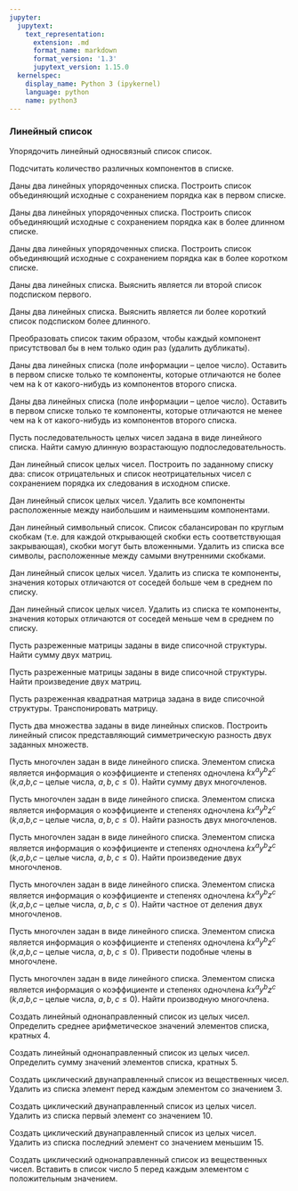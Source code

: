 ```yaml
---
jupyter:
  jupytext:
    text_representation:
      extension: .md
      format_name: markdown
      format_version: '1.3'
      jupytext_version: 1.15.0
  kernelspec:
    display_name: Python 3 (ipykernel)
    language: python
    name: python3
---
```


### Линейный список


Упорядочить линейный односвязный список список.


Подсчитать количество различных компонентов в списке.


Даны два линейных упорядоченных списка.
Построить список объединяющий исходные с сохранением порядка как в первом списке.


Даны два линейных упорядоченных списка.
Построить список объединяющий исходные с сохранением порядка как в более длинном списке.


Даны два линейных упорядоченных списка.
Построить список объединяющий исходные с сохранением порядка как в более коротком списке.


Даны два линейных списка.
Выяснить является ли второй список подсписком первого.


Даны два линейных списка.
Выяснить является ли более короткий список подсписком более длинного.


Преобразовать список таким образом, чтобы каждый компонент присутствовал
бы в нем только один раз (удалить дубликаты).


Даны два линейных списка (поле информации – целое число).
Оставить в первом списке только те компоненты, которые отличаются не более чем
на k от какого-нибудь из компонентов второго списка.


Даны два линейных списка (поле информации – целое число).
Оставить в первом списке только те компоненты, которые отличаются не менее чем
на k от какого-нибудь из компонентов второго списка.


Пусть последовательность целых чисел задана в виде линейного списка.
Найти самую длинную возрастающую подпоследовательность.


Дан линейный список целых чисел.
Построить по заданному списку два:
список отрицательных и список неотрицательных чисел с сохранением порядка
их следования в исходном списке.


Дан линейный список целых чисел.
Удалить все компоненты расположенные между наибольшим и наименьшим компонентами.


Дан линейный символьный список.
Список сбалансирован по круглым скобкам
(т.е. для каждой открывающей скобки есть соответствующая закрывающая),
скобки могут быть вложенными.
Удалить из списка все символы, расположенные между самыми внутренними скобками.


Дан линейный список целых чисел.
Удалить из списка те компоненты, значения которых отличаются от соседей больше
чем в среднем по списку.


Дан линейный список целых чисел.
Удалить из списка те компоненты, значения которых отличаются от соседей меньше
чем в среднем по списку.


Пусть разреженные матрицы заданы в виде списочной структуры.
Найти сумму двух матриц.


Пусть разреженные матрицы заданы в виде списочной структуры.
Найти произведение двух матриц.


Пусть разреженная квадратная матрица задана в виде списочной структуры.
Транспонировать матрицу.


Пусть два множества заданы в виде линейных списков.
Построить линейный список представляющий симметрическую разность двух заданных
множеств.


Пусть многочлен задан в виде линейного списка.
Элементом списка является информация о коэффициенте и степенях одночлена
$kx^ay^bz^c$ ($k$,$a$,$b$,$c$ – целые числа, $a, b, c \leqslant 0$).
Найти сумму двух многочленов.


Пусть многочлен задан в виде линейного списка.
Элементом списка является информация о коэффициенте и степенях одночлена
$kx^ay^bz^c$ ($k$,$a$,$b$,$c$ – целые числа, $a, b, c \leqslant 0$).
Найти разность двух многочленов.


Пусть многочлен задан в виде линейного списка.
Элементом списка является информация о коэффициенте и степенях одночлена
$kx^ay^bz^c$ ($k$,$a$,$b$,$c$ – целые числа, $a, b, c \leqslant 0$).
Найти произведение двух многочленов.


Пусть многочлен задан в виде линейного списка.
Элементом списка является информация о коэффициенте и степенях одночлена
$kx^ay^bz^c$ ($k$,$a$,$b$,$c$ – целые числа, $a, b, c \leqslant 0$).
Найти частное от деления двух многочленов.


Пусть многочлен задан в виде линейного списка.
Элементом списка является информация о коэффициенте и степенях одночлена
$kx^ay^bz^c$ ($k$,$a$,$b$,$c$ – целые числа, $a, b, c \leqslant 0$).
Привести подобные члены в многочлене.


Пусть многочлен задан в виде линейного списка.
Элементом списка является информация о коэффициенте и степенях одночлена
$kx^ay^bz^c$ ($k$,$a$,$b$,$c$ – целые числа, $a, b, c \leqslant 0$).
Найти производную многочлена.


Создать линейный однонаправленный список из целых чисел.
Определить среднее арифметическое значений элементов списка, кратных 4.


Создать линейный однонаправленный список из целых чисел.
Определить сумму значений элементов списка, кратных 5.


Создать циклический двунаправленный список из вещественных чисел.
Удалить из списка элемент перед каждым элементом со значением 3.


Создать циклический двунаправленный список из целых чисел.
Удалить из списка первый элемент со значением 10.


Создать циклический двунаправленный список из целых чисел.
Удалить из списка последний элемент со значением меньшим 15.


Создать циклический однонаправленный список из вещественных чисел.
Вставить в список число 5 перед каждым элементом с положительным значением.
